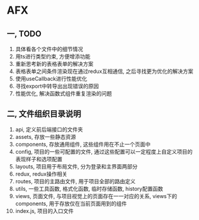 # AFX

## 一, TODO

1. 具体看各个文件中的细节情况
2. 用ts进行类型约束, 方便增添功能
3. 重新思考新的表格表单的解决方案
4. 表格表单之间条件渲染现在通过redux互相通信, 之后寻找更为优化的解决方案
5. 使用useCallback进行性能优化
6. 寻找export中转导出出现错误的原因
7. 性能优化, 解决函数式组件重复渲染的问题

## 二, 文件组织目录说明

1. api, 定义前后端接口的文件夹
2. assets, 存放一些静态资源
3. components, 存放通用组件, 这些组件用在不止一个页面中
4. config, 项目的一些可配置的文件, 通过这些配置可以一定程度上自定义项目的表现样子和选项配置
5. layouts, 项目用于布局文件, 分为登录和主界面两部分
6. redux, redux操作相关
7. routes, 项目的主路由文件, 用于项目全部的路由定义
8. utils, 一些工具函数, 格式化函数, 临时存储函数, history配置函数
9. views, 页面文件, 与项目视觉上的页面存在一一对应的关系, views下的components, 用于存放仅在当前页面用到的组件
10. index.js, 项目的入口文件
